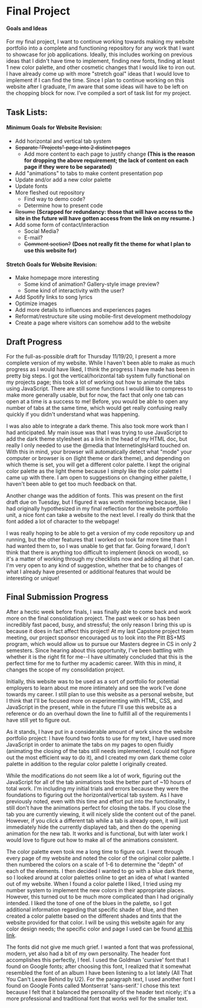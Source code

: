 # Final Project

#### Goals and Ideas
For my final project, I want to continue working towards making my website portfolio into a complete and functioning repository for any work that I want to showcase for job applications. Ideally, this includes working on previous ideas that I didn't have time to implement, finding new fonts, finding at least 1 new color palette, and other cosmetic changes that I would like to iron out. I have already come up with more "stretch goal" ideas that I would love to implement if I can find the time. Since I plan to continue working on this website after I graduate, I'm aware that some ideas will have to be left on the chopping block for now. I've compiled a sort of task list for my project.

## Task Lists:
#### Minimum Goals for Website Revision:
- Add horizontal and vertical tab system
- ~~Separate "Projects" page into 2 distinct pages~~
  - Add more content to each page to justify change **(This is the reason for dropping the above requirement; the lack of content on each page if they were to be separated)**
- Add "animations" to tabs to make content presentation pop
- Update and/or add a new color palette
- Update fonts
- More fleshed out repository
  - Find way to demo code?
  - Determine how to present code
- ~~Resume~~ **(Scrapped for redundancy: those that will have access to the site in the future will have gotten access from the link on my resume. )**
- Add some form of contact/interaction
  - Social Media?
  - E-mail?
  - ~~Comment section?~~ **(Does not really fit the theme for what I plan to use this website for)**

#### Stretch Goals for Website Revision:
- Make homepage more interesting
  - Some kind of animation? Gallery-style image preview?
  - Some kind of interactivity with the user?
- Add Spotify links to song lyrics
- Optimize images
- Add more details to influences and experiences pages
- Reformat/restructure site using mobile-first development methodology
- Create a page where visitors can somehow add to the website

## Draft Progress
For the full-as-possible draft for Thursday 11/19/20, I present a more complete version of my website. While I haven't been able to make as much progress as I would have liked, I think the progress I have made has been in pretty big steps. I got the vertical/horizontal tab system fully functional on my projects page; this took a lot of working out how to animate the tabs using JavaScript. There are still some functions I would like to compress to make more generally usable, but for now, the fact that only one tab can open at a time is a success to me! Before, you would be able to open any number of tabs at the same time, which would get really confusing really quickly if you didn't understand what was happening.

I was also able to integrate a dark theme. This also took more work than I had anticipated. My main issue was that I was trying to use JavaScript to add the dark theme stylesheet as a link in the head of my HTML doc, but really I only needed to use the @media that InternetingIsHard touched on. With this in mind, your browser will automatically detect what "mode" your computer or browser is on (light theme or dark theme), and depending on which theme is set, you will get a different color palette. I kept the original color palette as the light theme because I simply like the color palette I came up with there. I am open to suggestions on changing either palette, I haven't been able to get too much feedback on that.

Another change was the addition of fonts. This was present on the first draft due on Tuesday, but I figured it was worth mentioning because, like I had originally hypothesized in my final reflection for the website portfolio unit, a nice font can take a website to the next level. I really do think that the font added a lot of character to the webpage!

I was really hoping to be able to get a version of my code repository up and running, but the other features that I worked on took far more time than I had wanted them to, so I was unable to get that far. Going forward, I don't think that there is anything too difficult to implement (knock on wood), so it's a matter of working through my checklists now and adding all that I can. I'm very open to any kind of suggestion, whether that be to changes of what I already have presented or additional features that would be interesting or unique!

## Final Submission Progress
After a hectic week before finals, I was finally able to come back and work more on the final consolidation project. The past week or so has been incredibly fast paced, busy, and stressful; the only reason I bring this up is because it does in fact affect this project! At my last Capstone project team meeting, our project sponsor encouraged us to look into the Pitt BS+MS program, which would allow us to pursue our Masters degree in CS in only 2 semesters. Since hearing about this opportunity, I've been battling with whether it is the right fit for me--I have ultimately concluded that this is the perfect time for me to further my academic career. With this in mind, it changes the scope of my consolidation project.

Initially, this website was to be used as a sort of portfolio for potential employers to learn about me more intimately and see the work I've done towards my career. I still plan to use this website as a personal website, but I think that I'll be focused more on experimenting with HTML, CSS, and JavaScript in the present, while in the future I'll use this website as a reference or do an overhaul down the line to fulfill all of the requirements I have still yet to figure out.

As it stands, I have put in a considerable amount of work since the website portfolio project: I have found two fonts to use for my text, I have used more JavaScript in order to animate the tabs on my pages to open fluidly (animating the closing of the tabs still needs implemented, I could not figure out the most efficient way to do it), and I created my own dark theme color palette in addition to the regular color palette I originally created.

While the modifications do not seem like a lot of work, figuring out the JavaScript for all of the tab animations took the better part of ~10 hours of total work. I'm including my initial trials and errors because they were the foundations to figuring out the horizontal/vertical tab system. As I have previously noted, even with this time and effort put into the functionality, I still don't have the animations perfect for closing the tabs. If you close the tab you are currently viewing, it will nicely slide the content out of the panel. However, if you click a different tab while a tab is already open, it will just immediately hide the currently displayed tab, and then do the opening animation for the new tab. It works and is functional, but with later work I would love to figure out how to make all of the animations consistent.

The color palette even took me a long time to figure out. I went through every page of my website and noted the color of the original color palette. I then numbered the colors on a scale of 1-6 to determine the "depth" of each of the elements. I then decided I wanted to go with a blue dark theme, so I looked around at color palettes online to get an idea of what I wanted out of my website. When I found a color palette I liked, I tried using my number system to implement the new colors in their appropriate places. However, this turned out to be much more complicated than I had originally intended. I liked the tone of one of the blues in the palette, so I got additional information regarding that specific shade of blue, and then created a color palette based on the different shades and tints that the website provided for that color. I will be using this website again for any color design needs; the specific color and page I used can be found [at this link](https://www.color-hex.com/color/0e2a62).

The fonts did not give me much grief. I wanted a font that was professional, modern, yet also had a bit of my own personality. The header font accomplishes this perfectly, I feel. I used the Goldman 'cursive' font that I found on Google fonts; after choosing this font, I realized that it somewhat resembled the font of an album I have been listening to a lot lately (All That You Can't Leave Behind by U2). For the paragraph text, I used another font I found on Google Fonts called Montserrat 'sans-serif.' I chose this text because I felt that it balanced the personality of the header text nicely; it's a more professional and traditional font that works well for the smaller text.
